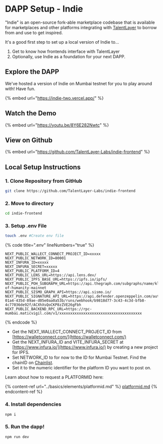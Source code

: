 # DAPP Setup - Indie

"Indie" is an open-source fork-able marketplace codebase that is available for marketplaces and other platforms integrating with [TalentLayer](https://docs.talentlayer.org/) to borrow from and use to get inspired.

It's a good first step to set up a local version of Indie to...

1. Get to know how frontends interface with TalentLayer
2. Optionally, use Indie as a foundation for your next DAPP.

## Explore the DAPP

We've hosted a version of Indie on Mumbai testnet for you to play around with! Have fun.

{% embed url="https://indie-two.vercel.app/" %}

## Watch the Demo

{% embed url="https://youtu.be/8Y6E282Nwtc" %}

## View on Github&#x20;

{% embed url="https://github.com/TalentLayer-Labs/indie-frontend" %}

## Local Setup Instructions

### 1. Clone Repository from GitHub

```bash
git clone https://github.com/TalentLayer-Labs/indie-frontend
```

### 2. Move to directory

```bash
cd indie-frontend
```

### 3. Setup .env File

```bash
touch .env #Create env file
```

{% code title=".env" lineNumbers="true" %}
```
NEXT_PUBLIC_WALLECT_CONNECT_PROJECT_ID=xxxxx
NEXT_PUBLIC_NETWORK_ID=80001
NEXT_INFURA_ID=xxxxx
NEXT_INFURA_SECRET=xxxxx
NEXT_PUBLIC_PLATFORM_ID=4
NEXT_PUBLIC_LENS_URL=https://api.lens.dev/
NEXT_PUBLIC_IPFS_BASE_URL=https://ipfs.io/ipfs/
NEXT_PUBLIC_POH_SUBGRAPH_URL=https://api.thegraph.com/subgraphs/name/kleros/proof-of-humanity-mainnet
NEXT_PUBLIC_SISMO_GRAPH_API=https://api.sismo.io/
NEXT_PUBLIC_SIGNATURE_API_URL=https://api.defender.openzeppelin.com/autotasks/4b1688f9-01a4-435d-89ae-d05e0aa0a53b/runs/webhook/b9818d77-3c43-4c3d-bfb8-4c77036de92f/ACXhXsQoCKP8zZVE26gFbh
NEXT_PUBLIC_BACKEND_RPC_URL=https://rpc-mumbai.maticvigil.com/v1/xxxxxxxxxxxxxxxxxxxxxxxxxxxxxxxxxxxxxx
```
{% endcode %}

* Get the NEXT\_WALLECT\_CONNECT\_PROJECT\_ID from  [https://walletconnect.com/](https://walletconnect.com/)
* Get the NEXT\_INFURA\_ID and VITE\_INFURA\_SECRET at [https://www.infura.io/](https://www.infura.io/) by creating a new project for IPFS.
* Set NETWORK\_ID to for now to the ID for Mumbai Testnet. Find the chainID on [Chainlist](https://chainlist.org/).&#x20;
* Set it to the numeric identifier for the platform ID you want to post on.&#x20;

Learn about how to request a PLATFORMID here:&#x20;

{% content-ref url="../basics/elements/platformid.md" %}
[platformid.md](../basics/elements/platformid.md)
{% endcontent-ref %}

### 4. Install dependencies

```bash
npm i
```

### 5. Run the dapp!

```bash
npm run dev
```

